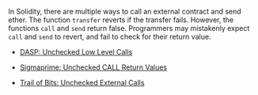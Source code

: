 In Solidity, there are multiple ways to call an external contract and send ether. The function `transfer` reverts if the transfer fails. However, the functions `call` and `send` return false. Programmers may mistakenly expect `call` and `send` to revert, and fail to check for their return value.

- [DASP: Unchecked Low Level Calls](https://www.dasp.co/#item-4)

- [Sigmaprime: Unchecked CALL Return Values](https://blog.sigmaprime.io/solidity-security.html#unchecked-calls)

- [Trail of Bits: Unchecked External Calls](https://github.com/crytic/not-so-smart-contracts/tree/master/unchecked_external_call)
